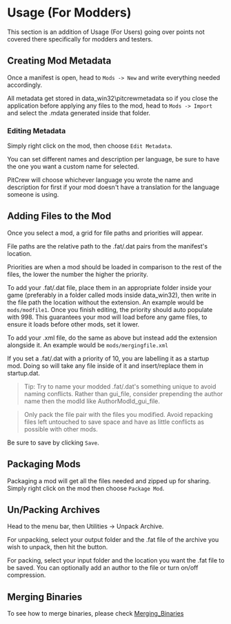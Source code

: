 ﻿
# Usage (For Modders)

This section is an addition of Usage (For Users) going over points not covered there specifically for modders and testers.

## Creating Mod Metadata

Once a manifest is open, head to `Mods -> New` and write everything needed accordingly.

All metadata get stored in data_win32\pitcrewmetadata so if you close the application before applying any files to the mod, head to `Mods -> Import` and select the .mdata generated inside that folder.

### Editing Metadata
Simply right click on the mod, then choose `Edit Metadata`.

You can set different names and description per language, be sure to have the one you want a custom name for selected.

PitCrew will choose whichever language you wrote the name and description for first if your mod doesn't have a translation for the language someone is using.

## Adding Files to the Mod
Once you select a mod, a grid for file paths and priorities will appear.

File paths are the relative path to the .fat/.dat pairs from the manifest's location.

Priorities are when a mod should be loaded in comparison to the rest of the files, the lower the number the higher the priority.

To add your .fat/.dat file, place them in an appropriate folder inside your game (preferably in a folder called mods inside data_win32), then write in the file path the location without the extension. An example would be `mods/modfile1`. Once you finish editing, the priority should auto populate with 998. This guarantees your mod will load before any game files, to ensure it loads before other mods, set it lower.

To add your .xml file, do the same as above but instead add the extension alongside it. An example would be `mods/mergingfile.xml`

If you set a .fat/.dat with a priority of 10, you are labelling it as a startup mod. Doing so will take any file inside of it and insert/replace them in startup.dat. 

> Tip: Try to name your modded .fat/.dat's something unique to avoid naming conflicts. Rather than gui_file, consider prepending the author name then the modId like AuthorModId_gui_file.

> Only pack the file pair with the files you modified. Avoid repacking files left untouched to save space and have as little conflicts as possible with other mods.

Be sure to save by clicking `Save`.

## Packaging Mods
Packaging a mod will get all the files needed and zipped up for sharing. Simply right click on the mod then choose `Package Mod`.

## Un/Packing Archives
Head to the menu bar, then Utilities -> Unpack Archive.

For unpacking, select your output folder and the .fat file of the archive you wish to unpack, then hit the button.

For packing, select your input folder and the location you want the .fat file to be saved. You can optionally add an author to the file or turn on/off compression.

## Merging Binaries
To see how to merge binaries, please check [Merging_Binaries](Merging_Binaries.md)